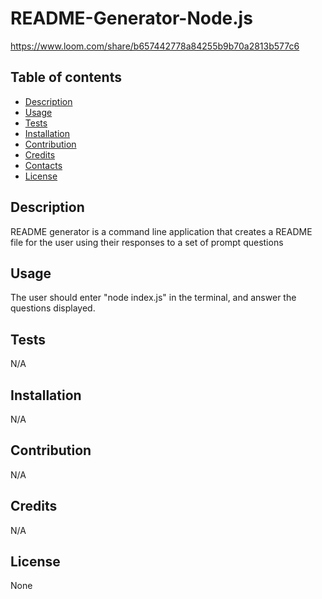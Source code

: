 # README-Generator-Node.js

https://www.loom.com/share/b657442778a84255b9b70a2813b577c6

## Table of contents
- [Description](#description)
- [Usage](#Usage)
- [Tests](#Tests)
- [Installation](#Installation)
- [Contribution](#Contribution)
- [Credits](#Credits)
- [Contacts](#Contacts)
- [License](#License)

## Description
README generator is a command line application that creates a README file for the user using their responses to a set of prompt questions

## Usage
The user should enter "node index.js" in the terminal, and answer the questions displayed.

## Tests
N/A

## Installation
N/A

## Contribution
N/A

## Credits
N/A

## License
None
